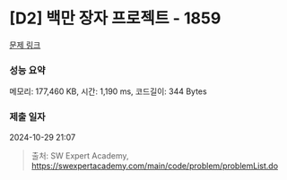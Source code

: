 # [D2] 백만 장자 프로젝트 - 1859 

[문제 링크](https://swexpertacademy.com/main/code/problem/problemDetail.do?contestProbId=AV5LrsUaDxcDFAXc) 

### 성능 요약

메모리: 177,460 KB, 시간: 1,190 ms, 코드길이: 344 Bytes

### 제출 일자

2024-10-29 21:07



> 출처: SW Expert Academy, https://swexpertacademy.com/main/code/problem/problemList.do